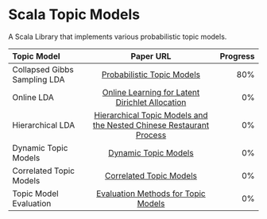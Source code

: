 Scala Topic Models
============

A Scala Library that implements various probabilistic topic models.

| Topic Model  | Paper URL  | Progress |
| :------------ |:---------------:| -----:|
| Collapsed Gibbs Sampling LDA      | [Probabilistic Topic Models](http://psiexp.ss.uci.edu/research/papers/SteyversGriffithsLSABookFormatted.pdf) | 80% |
| Online LDA      | [Online Learning for Latent Dirichlet Allocation](https://www.google.ca/url?sa=t&rct=j&q=&esrc=s&source=web&cd=1&cad=rja&uact=8&ved=0CCMQFjAA&url=https%3A%2F%2Fwww.cs.princeton.edu%2F~blei%2Fpapers%2FHoffmanBleiBach2010b.pdf&ei=2MrJU8zRJIOqyASAroDwDQ&usg=AFQjCNHLmU8Gk_P4usBj2QcGcaolw87w4w&sig2=lLl5Xzskw8A86S7lJsgqyA&bvm=bv.71198958,d.aWw)        |   0% |
| Hierarchical LDA | [Hierarchical Topic Models and the Nested Chinese Restaurant Process](http://machinelearning.wustl.edu/mlpapers/paper_files/NIPS2003_AA03.pdf)        |    0% |
| Dynamic Topic Models |       [Dynamic Topic Models](https://www.google.ca/url?sa=t&rct=j&q=&esrc=s&source=web&cd=1&cad=rja&uact=8&ved=0CCEQFjAA&url=http%3A%2F%2Fwww.cs.cmu.edu%2F~lafferty%2Fpub%2Fdtm.pdf&ei=psvJU4mQL5GiyASy6oHQAw&usg=AFQjCNGicS7Nr_Q76R5uSUczaUP2DaAd1A&sig2=d3nt4NaTG6E1qSUMRlI8iw&bvm=bv.71198958,d.aWw)     |   0%     |
| Correlated Topic Models |    [Correlated Topic Models](https://www.google.ca/url?sa=t&rct=j&q=&esrc=s&source=web&cd=1&cad=rja&uact=8&ved=0CCEQFjAA&url=http%3A%2F%2Fwww.cs.cmu.edu%2F~lafferty%2Fpub%2Fctm.pdf&ei=28vJU5CeM4ScyASEp4KoBg&usg=AFQjCNGTR5VIu8rT23HbIJw75Ppw2C2Ypw&sig2=fQOvDVSRTfMDhZkdzBDnpw&bvm=bv.71198958,d.aWw)     |     0%   | 
| Topic Model Evaluation  | [Evaluation Methods for Topic Models](https://www.google.ca/url?sa=t&rct=j&q=&esrc=s&source=web&cd=1&cad=rja&uact=8&ved=0CCEQFjAA&url=https%3A%2F%2Fwww.era.lib.ed.ac.uk%2Fbitstream%2F1842%2F4587%2F1%2FMurrayI_Evaluation%2520Methods%2520for.pdf&ei=eczJU7KcC4a2yAShvoGQAw&usg=AFQjCNHN1G42Uf9Q-42EsaYZ9QnrYuumRg&sig2=IVxn1n0mQQLUWx-b-ZSqoA&bvm=bv.71198958,d.aWw)  | 0% |
